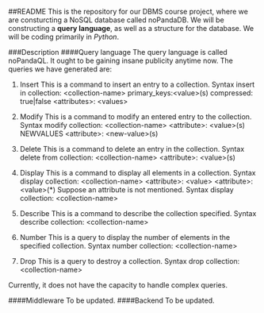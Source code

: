 ##README
This is the repository for our DBMS course project, where we are consturcting a NoSQL database called noPandaDB. We will be constructing a **query language**, as well as a structure for the database. We will be coding primarily in *Python*.

###Description
####Query language
The query language is called noPandaQL. It ought to be gaining insane publicity anytime now. The queries we have generated are: 

1. Insert
	This is a command to insert an entry to a collection.
	Syntax
		insert in collection: &lt;collection-name&gt; primary_keys:&lt;value&gt;(s) compressed: true|false &lt;attributes&gt;: &lt;values&gt;

2. Modify
	This is a command to modify an entered entry to the collection.
	Syntax
		modify collection: &lt;collection-name&gt; &lt;attribute&gt;: &lt;value&gt;(s) NEWVALUES &lt;attribute&gt;: &lt;new-value&gt;(s)

3. Delete
	This is a command to delete an entry in the collection.
	Syntax
		delete from collection: &lt;collection-name&gt; &lt;attribute&gt;: &lt;value&gt;(s)

4. Display
	This is a command to display all elements in a collection.
	Syntax
		display collection: &lt;collection-name&gt; &lt;attribute&gt;: &lt;value&gt; &lt;attribute&gt;: &lt;value&gt;(*)
	Suppose an attribute is not mentioned.
	Syntax
		display collection: &lt;collection-name&gt;

5. Describe
	This is a command to describe the collection specified.
	Syntax
		describe collection: &lt;collection-name&gt;

6. Number
	This is a query to display the number of elements in the specified collection.
	Syntax
		number collection: &lt;collection-name&gt;
		
7. Drop
	This is a query to destroy a collection.
	Syntax
		drop collection: &lt;collection-name&gt;

Currently, it does not have the capacity to handle complex queries.

####Middleware
To be updated.
####Backend
To be updated.